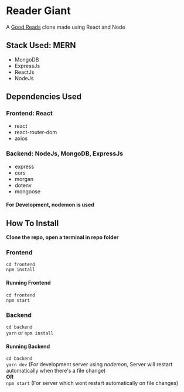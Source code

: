 # Reader Giant

A <a href="https://www.goodreads.com/">Good Reads</a> clone made using React and Node

## Stack Used: MERN

<ul>
    <li>MongoDB</li>
    <li>ExpressJs</li>
    <li>ReactJs</li>
    <li>NodeJs</li>
</ul>

## Dependencies Used

### Frontend: React

<ul>
    <li>react</li>
    <li>react-router-dom</li>
    <li>axios</li>
</ul>

### Backend: NodeJs, MongoDB, ExpressJs

<ul>
    <li>express</li>
    <li>cors</li>
    <li>morgan</li>
    <li>dotenv</li>
    <li>mongoose</li>
</ul>

#### For Development, nodemon is used

## How To Install

<b>Clone the repo, open a terminal in repo folder</b>

### Frontend

`cd frontend`</br>`npm install`

#### Running Frontend

`cd frontend`</br>`npm start`

### Backend

`cd backend`</br>`yarn` or `npm install`

#### Running Backend

`cd backend`</br>`yarn dev` (For development server using <i>nodemon</i>, Server will restart automatically when there's a file change)</br><b>OR</b></br>`npm start` (For server which wont restart automatically on file changes)
